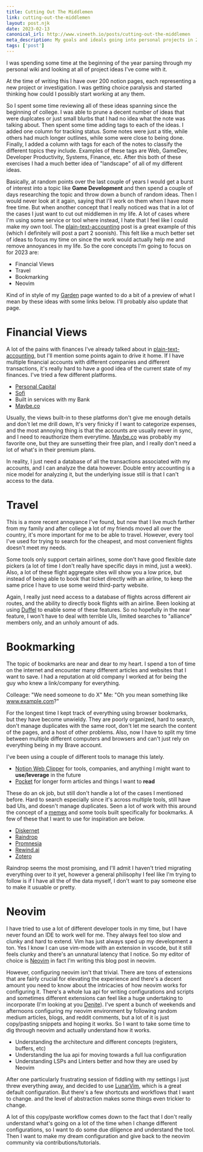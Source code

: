```yaml
--- 
title: Cutting Out The Middlemen
link: cutting-out-the-middlemen
layout: post.njk 
date: 2023-02-13
canonical_irl: http://www.vineeth.io/posts/cutting-out-the-middlemen
meta_description: My goals and ideals going into personal projects in 2023 
tags: ['post'] 
---
```


<!-- Excerpt Start -->
I was spending some time at the beginning of the year parsing through my
personal wiki and looking at all of project ideas I've come with it.

At the time of writing this I have over 200 notion pages, each representing
a new project or investigation. I was getting choice paralysis and started
thinking how could I possibly start working at any them. 
<!-- Excerpt End -->

So I spent some time reviewing all of these ideas spanning since the beginning
of college. I was able to prune a decent number of ideas that were duplcates or
just small blurbs that I had no idea what the note was talking about. Then spent
some time adding tags to each of the ideas. I added one column for tracking
status. Some notes were just a title, while others had much longer outlines,
while some were close to being done. Finally, I added a column with tags for
each of the notes to classify the different topics they include. Examples of
these tags are Web, GameDev, Developer Productivity, Systems, Finance, etc.
After this both of these exercises I had a much better idea of "landscape" of
all of my different ideas. 

Basically, at random points over the last couple of years I would get a burst of
interest into a topic like **Game Development** and then spend a couple of days
researching the topic and throw down a bunch of random ideas. Then I would never
look at it again, saying that I'll work on them when I have more free time. But
when another concept that I really noticed was that in a lot of the cases I just
want to cut out middlemen in my life. A lot of cases where I'm using some
service or tool where instead, I hate that I feel like I could make my own tool.
The [plain-text-accounting](../../2022/plain-text-accounting) post is a great example of
this (which I definitely will post a part 2 soonish). This felt like a much
better set of ideas to focus my time on since the work would actually help me
and remove annoyances in my life. So the core concepts I'm going to focus on for
2023 are:

* Financial Views
* Travel
* Bookmarking
* Neovim

Kind of in style of my [Garden](../../../garden) page wanted to do a bit of a
preview of what I mean by these ideas with some links below. I'll probably also
update that page. 

# Financial Views

A lot of the pains with finances I've already talked about in
[plain-text-accounting](../../2022/plain-text-accounting), but I'll mention some
points again to drive it home. If I have multiple financial accounts with
different companies and different transactions, it's really hard to have a good
idea of the current state of my finances. I've tried a few different platforms. 

* [Personal Capital](https://www.personalcapital.com/)
* [Sofi](https://www.sofi.com/)
* Built in services with my Bank
* [Maybe.co](https://maybe.co/)

Usually, the views built-in to these platforms don't give me enough details and
don't let me drill down, It's very finicky if I want to categorize expenses, and
the most annoying thing is that the accounts are usually never in sync, and I
need to reauthorize them everytime. [Maybe.co](https://maybe.co/) was probably
my favorite one, but they are sunsetting their free plan, and I really don't need
a lot of what's in their premium plans. 

In reality, I just need a database of all the transactions associated with my
accounts, and I can analyze the data however. Double entry accounting is a nice
model for analyzing it, but the underlying issue still is that I can't access to
the data. 

# Travel

This is a more recent annoyance I've found, but now that I live much farther
from my family and after college a lot of my friends moved all over the country,
it's more important for me to be able to travel. However, every tool I've used
for trying to search for the cheapest, and most convenient flights doesn't meet
my needs. 

Some tools only support certain airlines, some don't have good flexible date
pickers (a lot of time I don't really have specific days in mind, just a week).
Also, a lot of these flight aggregate sites will show you a low price, but
instead of being able to book that ticket directly with an airline, to
keep the same price I have to use some weird third-party website. 

Again, I really just need access to a database of flights across different air
routes, and the ability to directly book flights with an airline. Been looking at
using [Duffel](https://duffel.com/) to enable some of these features. So no
hopefully in the near feature, I won't have to deal with terrible UIs, limited
searches to "alliance" members only, and an unholy amount of ads.

# Bookmarking

The topic of bookmarks are near and dear to my heart. I spend a ton of time on
the internet and encounter many different articles and websites that I want
to save. I had a reputation at old company I worked at for being the guy who
knew a link/company for everything. 

Colleage: "We need someone to do X" 
Me: "Oh you mean something like www.example.com?"

For the longest time I kept track of everything using browser bookmarks, but
they have become unwieldy. They are poorly organized, hard to search, don't
manage duplicates with the same root, don't let me search the content of the
pages, and a host of other problems. Also, now I have to split my time between
multiple different computers and browsers and can't just rely on everything
being in my Brave account. 

I've been using a couple of different tools to manage this lately. 

* [Notion Web Clipper](https://www.notion.so/web-clipper) for tools, companies, and anything I might want to
**use/leverage** in the future
* [Pocket](https://getpocket.com/) for longer form articles and things I want to **read**

These do an ok job, but still don't handle a lot of the cases I mentioned
before. Hard to search especially since it's across multiple tools, still have
bad UIs, and doesn't manage duplicates. Seen a lot of work with this around the
concept of a [memex](https://en.wikipedia.org/wiki/Memex) and some tools built
specifically for bookmarks. A few of these that I want to use for inspiration
are below. 

* [Diskernet](https://www.google.com/search?q=diskernet)
* [Raindrop](https://raindrop.io/)
* [Promnesia](https://github.com/karlicoss/promnesia)
* [Rewind.ai](https://www.rewind.ai/)
* [Zotero](https://www.zotero.org/)

Raindrop seems the most promising, and I'll admit I haven't tried migrating
everything over to it yet, however a general philisophy I feel like I'm trying
to follow is if I have all the of the data myself, I don't want to pay someone else
to make it usuable or pretty.

# Neovim

I have tried to use a lot of different developer tools in my time, but I have
never found an IDE to work well for me. They always feel too slow and clunky and
hard to extend. Vim has just always sped up my development a ton. Yes I know I
can use vim-mode with an extension in vscode, but it still feels clunky and
there's an unnatural latency that I notice. So my editor of choice is [Neovim](https://neovim.io/)
in fact I'm writing this blog post in neovim. 

However, configuring neovim isn't that trivial. There are tons of extensions that
are fairly crucial for elevating the experience and there's a decent amount you
need to know about the intricacies of how neovim works for configuring it.
There's a whole lua api for writing configurations and scripts and sometimes
different extensions can feel like a huge undertaking to incorporate (I'm
looking at you [Denite](https://github.com/Shougo/denite.nvim)). I've spent a
bunch of weekends and afternoons configuring my neovim environment by following
random medium articles, blogs, and reddit comments, but a lot of it is just
copy/pasting snippets and hoping it works. So I want to take some time to dig
through neovim and actually understand how it works. 

* Understanding the architecture and different concepts (registers, buffers, etc)
* Understanding the lua api for moving towards a full lua configuration
* Understanding LSPs and Linters better and how they are used by Neovim

After one particularly frustrating session of fiddling with my settings I just
threw everything away, and decided to use [LunarVim](https://www.lunarvim.org/),
which is a great default configuration. But there's a few shortcuts and
workflows that I want to change. and the level of abstraction makes some things
even trickier to change. 

A lot of this copy/paste workflow comes down to the fact that I don't really
understand what's going on a lot of the time when I change different
configurations, so I want to do some due diligence and understand the tool. Then
I want to make my dream configuration and give back to the neovim community via
contributions/tutorials.
